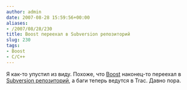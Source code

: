 ```yaml
---
author: admin
date: 2007-08-28 15:59:56+00:00
aliases:
- /2007/08/28/230
title: Boost переехал в Subversion репозиторий
slug: 230
tags:
- Boost
- C/C++
---
```


Я как-то упустил из виду. Похоже, что [Boost](http://www.boost.org/) наконец-то переехал в [Subversion репозиторий](http://svn.boost.org/trac/boost/wiki/BoostSubversion), а баги теперь ведутся в Trac. Давно пора. 
